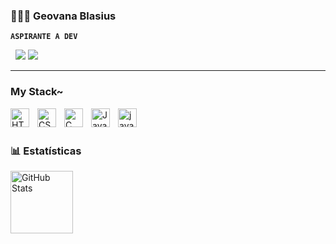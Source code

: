 ### 👩🏻‍💻 Geovana Blasius

**`ASPIRANTE A DEV`**

<p align="left">
    <a>
        <img href=[![Instagram](https://img.shields.io/badge/-Instagram-000?style=for-the-badge&logo=instagram&logoColor=FF00F6&color:FFF)](instagraam)
        />
    </a>
    <a>
        <img 
            href=[![LinkedIn](https://img.shields.io/badge/-LinkedIn-000?style=for-the-badge&logo=linkedin&logoColor=FF00F6&color:FFF)]()
        />
    </a> 
    <a>
        <img src="https://custom-icon-badges.demolab.com/github/stars/Larissakich?color=55960c&style=for-the-badge&labelColor=488207&logo=star&label=estrelas"
        />
    </a>
    <a>
        <img src="https://custom-icon-badges.demolab.com/github/followers/Larissakich?color=236ad3&labelColor=1155ba&style=for-the-badge&logo=github&label=Seguidores&logoColor=white"
        />
    </a>
</p>

---

### My Stack~

<img 
    align="left" 
    alt="HTML"
    title="HTML" 
    width="30px" 
    style="padding-right: 10;" 
    src="https://cdn.jsdelivr.net/gh/devicons/devicon@latest/icons/html5/html5-original.svg" 
/>
<img 
    align="left" 
    alt="CSS" 
    title="CSS"
    width="30px" 
    style="padding-right: 10;" 
    src="https://cdn.jsdelivr.net/gh/devicons/devicon@latest/icons/css3/css3-original.svg" 
/>
<img
    align="left"
    alt="C"
    title="C"
    width="30px"
    style="padding-right: 10;"
    src="https://cdn.jsdelivr.net/gh/devicons/devicon/icons/c/c-original.svg"
/>
<img 
    align="left" 
    alt="JavaScript" 
    title="JavaScript"
    width="30px" 
    style="padding-right: 10;" 
    src="https://cdn.jsdelivr.net/gh/devicons/devicon@latest/icons/javascript/javascript-original.svg" 
/>
<img
    align="left"
    alt="java"
    title="java"
    width="30px"
    style="padding-right: 10;"
    src="https://cdn.jsdelivr.net/gh/devicons/devicon/icons/java/java-original.svg"
/>

<br/>
<br/>

### 📊 Estatísticas

<img 
      align="left" 
      alt="GitHub Stats" 
      height="100" 
      src="https://github-readme-stats.vercel.app/api/top-langs/?username=GeovanaBlasius&theme=tokyonight&layout=compact&custom_title=Tecnologias&langs_count=9" 
  />
</p>

